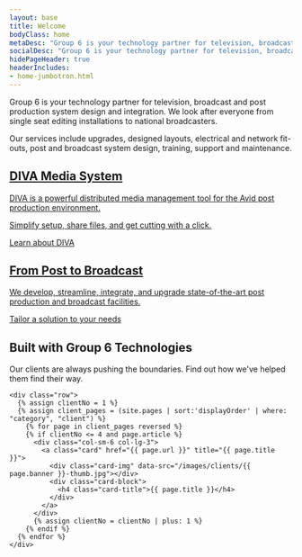 ```yaml
---
layout: base
title: Welcome
bodyClass: home
metaDesc: "Group 6 is your technology partner for television, broadcast and post production system design and integration. We look after everyone from single seat editing installations to national broadcasters."
socialDesc: "Group 6 is your technology partner for television, broadcast and post production system design and integration. We look after everyone from single seat editing installations to national broadcasters."
hidePageHeader: true
headerIncludes:
- home-jumbotron.html
---
```


<div class="container">
  <section class="intro">
    <p>Group 6 is your technology partner for television, broadcast and post production system design and integration. We look after everyone from single seat editing installations to national broadcasters.</p>
    <p>Our services include upgrades, designed layouts, electrical and network fit-outs, post and broadcast system design, training, support and maintenance.</p>
  </section>

  <a class="card card-hero diva" href="/diva/" itemscope itemtype="http://schema.org/Product">
    <div class="card-img card-img-right" data-src="/images/index/diva-1440.jpg" title="DIVA Media System"></div>
    <div class="card-block">
      <h2 class="card-title" itemprop="name">DIVA Media System</h2>
      <span itemprop="description">
        <p class="card-text">DIVA is a powerful distributed media management tool for the Avid post production environment.</p>
        <p class="card-text">Simplify setup, share files, and get cutting with a click.</p>
      </span>
      <div class="btn" itemprop="url">Learn about DIVA</div>
    </div>
  </a>

  <a class="card card-hero services" href="/services/">
    <div class="card-img" data-src="/images/index/cables-1440.jpg"></div>
    <div class="card-block">
      <h2 class="card-title">From Post to Broadcast</h2>
      <p class="card-text">We develop, streamline, integrate, and upgrade state-of-the-art post production and broadcast facilities.</p>
      <div class="btn">Tailor a solution to your needs</div>
    </div>
  </a>

  <section class="clients">
    <h1>Built with Group 6 Technologies</h1>
    <p>Our clients are always pushing the boundaries. Find out how we've helped them find their way.</p>

    <div class="row">
      {% assign clientNo = 1 %}
      {% assign client_pages = (site.pages | sort:'displayOrder' | where: "category", "client") %}
    	{% for page in client_pages reversed %}
        {% if clientNo <= 4 and page.article %}
          <div class="col-sm-6 col-lg-3">
            <a class="card" href="{{ page.url }}" title="{{ page.title }}">
              <div class="card-img" data-src="/images/clients/{{ page.banner }}-thumb.jpg"></div>
              <div class="card-block">
                <h4 class="card-title">{{ page.title }}</h4>
              </div>
            </a>
          </div>
          {% assign clientNo = clientNo | plus: 1 %}
        {% endif %}
      {% endfor %}
    </div>
  </section>

</div>
